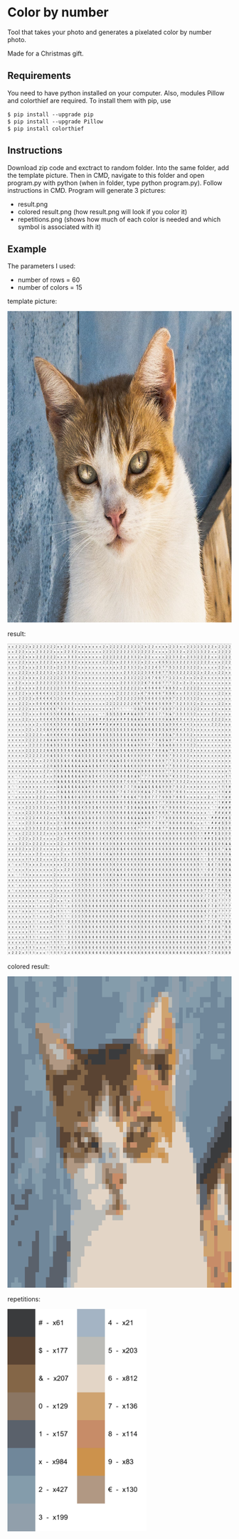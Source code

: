 # Color by number
Tool that takes your photo and generates a pixelated color by number photo.

Made for a Christmas gift.

## Requirements
You need to have python installed on your computer.
Also, modules Pillow and colorthief are required. To install them with pip, use

    $ pip install --upgrade pip
    $ pip install --upgrade Pillow
    $ pip install colorthief

## Instructions
Download zip code and exctract to random folder. Into the same folder, add the template picture. Then in CMD, navigate to this folder and open program.py with python (when in folder, type python program.py). Follow instructions in CMD.
Program will generate 3 pictures:
* result.png
* colored result.png (how result.png will look if you color it)
* repetitions.png (shows how much of each color is needed and which symbol is associated with it)

## Example
The parameters I used: 
* number of rows = 60
* number of colors = 15

template picture:

<img src="https://github.com/lukasimcic/Color-by-number/blob/main/example/template.jpg?raw=true" width="700" height="700">

result:

<img src="https://github.com/lukasimcic/Color-by-number/blob/main/example/result.png?raw=true" width="700" height="700">

colored result: 

<img src="https://github.com/lukasimcic/Color-by-number/blob/main/example/colored%20result.png?raw=true" width="700" height="700">

repetitions: 

<img src="https://github.com/lukasimcic/Color-by-number/blob/main/example/repetitions.png?raw=true" height="500">

